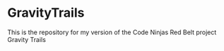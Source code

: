 # GravityTrails
This is the repository for my version of the Code Ninjas Red Belt project Gravity Trails
